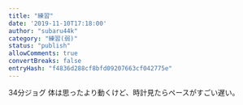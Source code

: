 ```yaml
---
title: "練習"
date: '2019-11-10T17:18:00'
author: "subaru44k"
category: "練習(弱)"
status: "publish"
allowComments: true
convertBreaks: false
entryHash: "f4836d288cf8bfd09207663cf042775e"
---
```

34分ジョグ
体は思ったより動くけど、時計見たらペースがすごい遅い。
